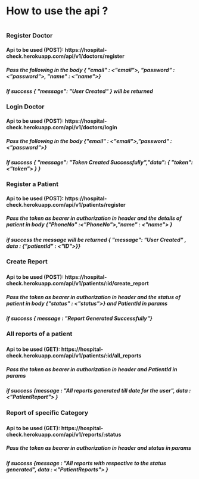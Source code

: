 <h1> How to use the api ?<h1>
<h3> Register Doctor</h3>
<h4>Api to be used (POST): https://hospital-check.herokuapp.com/api/v1/doctors/register <h4>
<h5> Pass the following in the body { "email" : <"email">, "password" : <"password">, "name" : <"name">}</h5>
<h5> If success { "message": "User Created" } will be returned<h5>

<h3> Login Doctor </h3>
<h4> Api to be used (POST): https://hospital-check.herokuapp.com/api/v1/doctors/login </h4>
<h5> Pass the following in the body {"email" : <"email">,"password" : <"password">}</h5>
<h5> If success { "message": "Token Created Successfully","data": { "token": <"token"> } }</h5>

<h3> Register a Patient </h3>
<h4> Api to be used (POST): https://hospital-check.herokuapp.com/api/v1/patients/register </h4>
<h5> Pass the token as bearer in authorization in header and the details of patient in body {"PhoneNo" :<"PhoneNo">,"name" : <"name"> }</h5>
<h5> if success the message will be returned { "message": "User Created" , data : {"patientId" : <"ID">}} </h5>

<h3> Create Report <h3>
<h4> Api to be used (POST): https://hospital-check.herokuapp.com/api/v1/patients/:id/create_report </h4>
<h5> Pass the token as bearer in authorization in header and the status of patient in body {"status" : <"status">}
and PatientId in params <h5>
<h5> if success { message : "Report Generated Successfully"}<h5>

<h3> All reports of a patient <h3>
<h4> Api to be used (GET): https://hospital-check.herokuapp.com/api/v1/patients/:id/all_reports <h4>
<h5> Pass the token as bearer in authorization in header and PatientId in params <h5>
<h5> if success {message : "All reports generated till date for the user", data : <"PatientReport"> } <h5>

<h3> Report of specific Category <h3>
<h4> Api to be used (GET): https://hospital-check.herokuapp.com/api/v1/reports/:status <h4>
<h5>Pass the token as bearer in authorization in header and status in params</h5>
<h5> if success {message : "All reports with respective to the status generated", data : <"PatientReports"> } <h5>